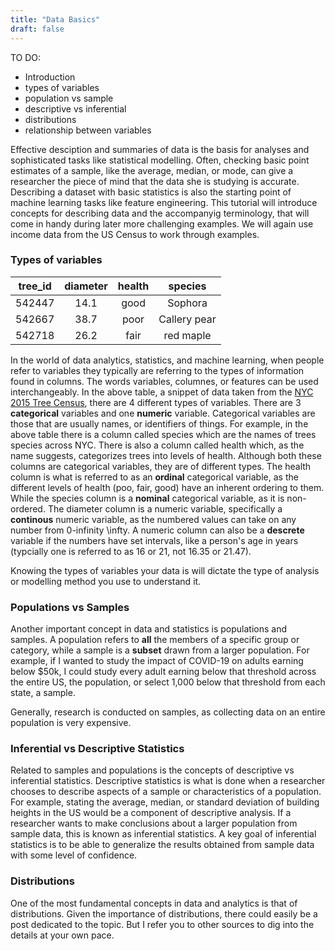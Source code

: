 ```yaml
---
title: "Data Basics"
draft: false
---
```


TO DO:
- Introduction
- types of variables
- population vs sample
- descriptive vs inferential
- distributions
- relationship between variables

Effective desciption and summaries of data is the basis for analyses and sophisticated tasks like statistical modelling. Often, checking basic point estimates of a sample, like the average, median, or mode, can give a researcher the piece of mind that the data she is studying is accurate. Describing a dataset with basic statistics is also the starting point of machine learning tasks like feature engineering. This tutorial will introduce concepts for describing data and the accompanyig terminology, that will come in handy during later more challenging examples. We will again use income data from the US Census to work through examples.


### Types of variables

**tree\_id**|**diameter**|**health**|**species**
:-----:|:-----:|:-----:|:-----:
542447|14.1|good|Sophora
542667|38.7|poor|Callery pear
542718|26.2|fair|red maple

In the world of data analytics, statistics, and machine learning, when people refer to variables they typically are referring to the types of information found in columns. The words variables, columnes, or features can be used interchangeably. In the above table, a snippet of data taken from the [NYC 2015 Tree Census](https://data.cityofnewyork.us/Environment/2015-Street-Tree-Census-Tree-Data/pi5s-9p35), there are 4 different types of variables. There are 3 **categorical** variables and one **numeric** variable. Categorical variables are those that are usually names, or identifiers of things. For example, in the above table there is a column called species which are the names of trees species across NYC. There is also a column called health which, as the name suggests, categorizes trees into levels of health. Although both these columns are categorical variables, they are of different types. The health column is what is referred to as an **ordinal** categorical variable, as the different levels of health (poo, fair, good) have an inherent ordering to them. While the species column is a **nominal** categorical variable, as it is non-ordered. The diameter column is a numeric variable, specifically a **continous** numeric variable, as the numbered values can take on any number from 0-infinity \infty. A numeric column can also be a **descrete** variable if the numbers have set intervals, like a person's age in years (typcially one is referred to as 16 or 21, not 16.35 or 21.47).

Knowing the types of variables your data is will dictate the type of analysis or modelling method you use to understand it.

### Populations vs Samples

Another important concept in data and statistics is populations and samples. A population refers to **all** the members of a specific group or category, while a sample is a **subset** drawn from a larger population. For example, if I wanted to study the impact of COVID-19 on adults earning below $50k, I could study every adult earning below that threshold across the entire US, the population, or select 1,000 below that threshold from each state, a sample.

Generally, research is conducted on samples, as collecting data on an entire population is very expensive.

### Inferential vs Descriptive Statistics

Related to samples and populations is the concepts of descriptive vs inferential statistics. Descriptive statistics is what is done when a researcher chooses to describe aspects of a sample or characteristics of a population. For example, stating the average, median, or standard deviation of building heights in the US would be a component of descriptive analysis. If a researcher wants to make conclusions about a larger population from sample data, this is known as inferential statistics. A key goal of inferential statistics is to be able to generalize the results obtained from sample data with some level of confidence.

### Distributions

One of the most fundamental concepts in data and analytics is that of distributions. Given the importance of distributions, there could easily be a post dedicated to the topic. But I refer you to other sources to dig into the details at your own pace. 
